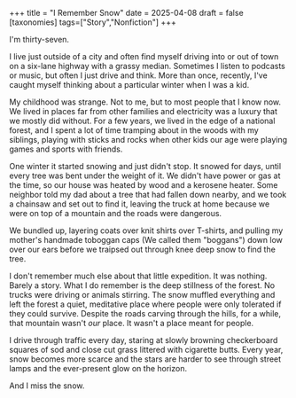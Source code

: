 +++
title = "I Remember Snow"
date = 2025-04-08
draft = false
[taxonomies]
tags=["Story","Nonfiction"]
+++

I'm thirty-seven.

I live just outside of a city and often find myself driving into or out of town on a six-lane highway with a grassy median. Sometimes I listen to podcasts or music, but often I just drive and think. More than once, recently, I've caught myself thinking about a particular winter when I was a kid.

My childhood was strange. Not to me, but to most people that I know now. We lived in places far from other families and electricity was a luxury that we mostly did without. For a few years, we lived in the edge of a national forest, and I spent a lot of time tramping about in the woods with my siblings, playing with sticks and rocks when other kids our age were playing games and sports with friends. 

One winter it started snowing and just didn't stop. It snowed for days, until every tree was bent under the weight of it. We didn't have power or gas at the time, so our house was heated by wood and a kerosene heater. Some neighbor told my dad about a tree that had fallen down nearby, and we took a chainsaw and set out to find it, leaving the truck at home because we were on top of a mountain and the roads were dangerous.

We bundled up, layering coats over knit shirts over T-shirts, and pulling my mother's handmade toboggan caps (We called them "boggans") down low over our ears before we traipsed out through knee deep snow to find the tree.

I don't remember much else about that little expedition. It was nothing. Barely a story. What I do remember is the deep stillness of the forest. No trucks were driving or animals stirring. The snow muffled everything and left the forest a quiet, meditative place where people were only tolerated if they could survive. Despite the roads carving through the hills, for a while, that mountain wasn't *our* place. It wasn't a place meant for people. 

I drive through traffic every day, staring at slowly browning checkerboard squares of sod and close cut grass littered with cigarette butts. Every year, snow becomes more scarce and the stars are harder to see through street lamps and the ever-present glow on the horizon.

And I miss the snow.